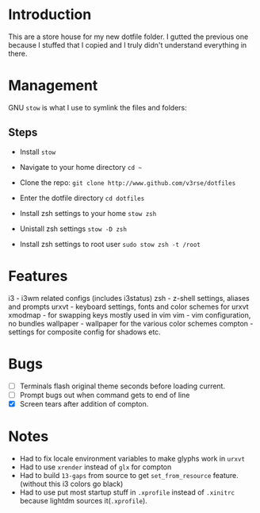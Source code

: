 # Introduction
This are a store house for my new dotfile folder. I gutted the previous one because I stuffed that I copied and I truly didn't understand everything in there.

# Management
GNU `stow` is what I use  to symlink the files and folders:

## Steps
- Install `stow`
- Navigate to your home directory
`cd ~`

- Clone the repo:
`git clone http://www.github.com/v3rse/dotfiles`

- Enter the dotfile directory
`cd dotfiles`

- Install zsh settings to your home
`stow zsh`

- Unistall zsh settings
`stow -D zsh`

- Install zsh settings to root user
`sudo stow zsh -t /root`

# Features
i3  - i3wm related configs (includes i3status)
zsh - z-shell settings, aliases and prompts
urxvt - keyboard settings, fonts and color schemes for urxvt
xmodmap - for swapping keys mostly used in vim
vim - vim configuration, no bundles
wallpaper - wallpaper for the various color schemes
compton - settings for composite config for shadows etc.

# Bugs
- [ ] Terminals flash original theme seconds before loading current.
- [ ] Prompt bugs out when command gets to end of line
- [x] Screen tears after addition of compton.

# Notes
- Had to fix locale environment variables to make glyphs work in `urxvt`
- Had to use `xrender` instead of `glx` for compton
- Had to build `13-gaps` from source to get `set_from_resource` feature.(without this i3 colors go black)
- Had to use put most startup stuff in `.xprofile` instead of `.xinitrc` because lightdm sources it(`.xprofile`).
